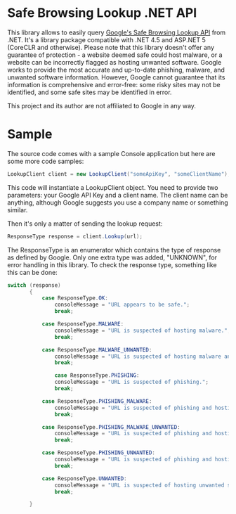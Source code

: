 Safe Browsing Lookup .NET API
=========

This library allows to easily query [Google's Safe Browsing Lookup API](https://developers.google.com/safe-browsing/index) from .NET. It's a library package compatible with .NET 4.5 and ASP.NET 5 (CoreCLR and otherwise). Please note that this library doesn't offer any guarantee of protection - a website deemed safe could host malware, or a website can be incorrectly flagged as hosting unwanted software. Google works to provide the most accurate and up-to-date phishing, malware, and unwanted software information. However, Google cannot guarantee that its information is comprehensive and error-free: some risky sites may not be identified, and some safe sites may be identified in error. 

This project and its author are not affiliated to Google in any way.

# Sample 
 
 The source code comes with a sample Console application but here are some more code samples:
 
 ```csharp
LookupClient client = new LookupClient("someApiKey", "someClientName");
 ```
 
 This code will instantiate a LookupClient object. You need to provide two parameters: your Google API Key and a client name. The client name can be anything, although Google suggests you use a company name or something similar.
 
 Then it's only a matter of sending the lookup request:
 
 ```csharp
ResponseType response = client.Lookup(url);
 ```
 
 The ResponseType is an enumerator which contains the type of response as defined by Google. Only one extra type was added, "UNKNOWN", for error handling in this library. To check the response type, something like this can be done:
 
 ```csharp
switch (response)
        {
            case ResponseType.OK:
                consoleMessage = "URL appears to be safe.";
                break;

            case ResponseType.MALWARE:
                consoleMessage = "URL is suspected of hosting malware.";
                break;

            case ResponseType.MALWARE_UNWANTED:
                consoleMessage = "URL is suspected of hosting malware and unwanted software.";
                break;

                case ResponseType.PHISHING:
                consoleMessage = "URL is suspected of phishing.";
                break;

            case ResponseType.PHISHING_MALWARE:
                consoleMessage = "URL is suspected of phishing and hosting malware.";
                break;

            case ResponseType.PHISHING_MALWARE_UNWANTED:
                consoleMessage = "URL is suspected of phishing and hosting malware and unwanted software.";
                break;

            case ResponseType.PHISHING_UNWANTED:
                consoleMessage = "URL is suspected of phishing and hosting unwanted software.";
                break;

            case ResponseType.UNWANTED:
                consoleMessage = "URL is suspected of hosting unwanted software.";
                break;

        }
 ```
